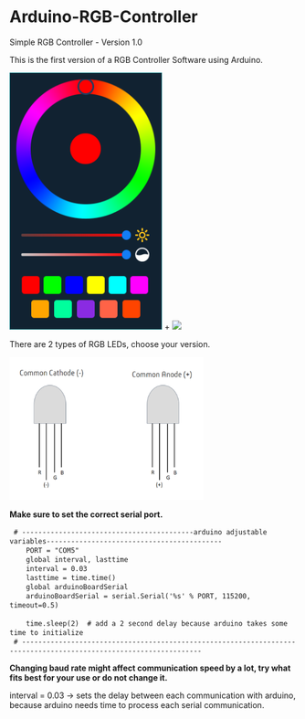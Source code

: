 # Arduino-RGB-Controller
Simple RGB Controller - Version 1.0

This is the first version of a RGB Controller Software using Arduino.

<img src="/demo_files/run.PNG" height="450"> + <img src="/demo_files/demo.gif" height="450">

There are 2 types of RGB LEDs, choose your version. 

<img src="/rgb_diagram.png" height="250">

**Make sure to set the correct serial port.**

```
 # ------------------------------------------arduino adjustable variables------------------------------------------- 
    PORT = "COM5"
    global interval, lasttime
    interval = 0.03 
    lasttime = time.time() 
    global arduinoBoardSerial 
    arduinoBoardSerial = serial.Serial('%s' % PORT, 115200, timeout=0.5) 
   
    time.sleep(2)  # add a 2 second delay because arduino takes some time to initialize
 # ------------------------------------------------------------------------------------------------------------------
 ``` 

**Changing baud rate might affect communication speed by a lot, try what fits best for your use or do not change it.**

interval = 0.03 -> sets the delay between each communication with arduino, because arduino needs time to process each serial communication. 
